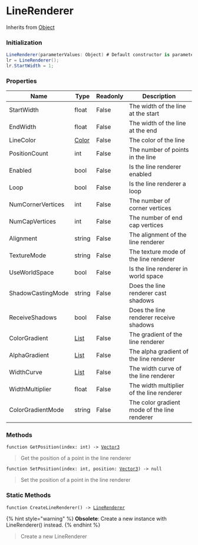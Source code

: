 # LineRenderer
Inherits from [Object](../md/objects/Object.md)
### Initialization
```csharp
LineRenderer(parameterValues: Object) # Default constructor is parameterless.
lr = LineRenderer();
lr.StartWidth = 1;
```

### Properties
|Name|Type|Readonly|Description|
|---|---|---|---|
|StartWidth|float|False|The width of the line at the start|
|EndWidth|float|False|The width of the line at the end|
|LineColor|[Color](../md/objects/Color.md)|False|The color of the line|
|PositionCount|int|False|The number of points in the line|
|Enabled|bool|False|Is the line renderer enabled|
|Loop|bool|False|Is the line renderer a loop|
|NumCornerVertices|int|False|The number of corner vertices|
|NumCapVertices|int|False|The number of end cap vertices|
|Alignment|string|False|The alignment of the line renderer|
|TextureMode|string|False|The texture mode of the line renderer|
|UseWorldSpace|bool|False|Is the line renderer in world space|
|ShadowCastingMode|string|False|Does the line renderer cast shadows|
|ReceiveShadows|bool|False|Does the line renderer receive shadows|
|ColorGradient|[List](../md/objects/List.md)|False|The gradient of the line renderer|
|AlphaGradient|[List](../md/objects/List.md)|False|The alpha gradient of the line renderer|
|WidthCurve|[List](../md/objects/List.md)|False|The width curve of the line renderer|
|WidthMultiplier|float|False|The width multiplier of the line renderer|
|ColorGradientMode|string|False|The color gradient mode of the line renderer|


### Methods
<pre class="language-typescript"><code class="lang-typescript">function GetPosition(index: int) -> <a data-footnote-ref href="#user-content-fn-Vector3">Vector3</a></code></pre>
> Get the position of a point in the line renderer

<pre class="language-typescript"><code class="lang-typescript">function SetPosition(index: int, position: <a data-footnote-ref href="#user-content-fn-Vector3">Vector3</a>) -> null</code></pre>
> Set the position of a point in the line renderer


### Static Methods
<pre class="language-typescript"><code class="lang-typescript">function CreateLineRenderer() -> <a data-footnote-ref href="#user-content-fn-LineRenderer">LineRenderer</a></code></pre>

{% hint style="warning" %}
**Obsolete**: Create a new instance with LineRenderer() instead.
{% endhint %}

> Create a new LineRenderer


[^Camera]: [Camera](../md/static/Camera.md)
[^Character]: [Character](../md/objects/Character.md)
[^Collider]: [Collider](../md/objects/Collider.md)
[^Collision]: [Collision](../md/objects/Collision.md)
[^Color]: [Color](../md/objects/Color.md)
[^Convert]: [Convert](../md/static/Convert.md)
[^Cutscene]: [Cutscene](../md/static/Cutscene.md)
[^Dict]: [Dict](../md/objects/Dict.md)
[^Game]: [Game](../md/static/Game.md)
[^Human]: [Human](../md/objects/Human.md)
[^Input]: [Input](../md/static/Input.md)
[^Json]: [Json](../md/static/Json.md)
[^LineCastHitResult]: [LineCastHitResult](../md/objects/LineCastHitResult.md)
[^LineRenderer]: [LineRenderer](../md/objects/LineRenderer.md)
[^List]: [List](../md/objects/List.md)
[^Map]: [Map](../md/static/Map.md)
[^MapObject]: [MapObject](../md/objects/MapObject.md)
[^MapTargetable]: [MapTargetable](../md/objects/MapTargetable.md)
[^Math]: [Math](../md/static/Math.md)
[^Network]: [Network](../md/static/Network.md)
[^NetworkView]: [NetworkView](../md/objects/NetworkView.md)
[^PersistentData]: [PersistentData](../md/static/PersistentData.md)
[^Physics]: [Physics](../md/static/Physics.md)
[^Player]: [Player](../md/objects/Player.md)
[^Quaternion]: [Quaternion](../md/objects/Quaternion.md)
[^Random]: [Random](../md/objects/Random.md)
[^Range]: [Range](../md/objects/Range.md)
[^RoomData]: [RoomData](../md/static/RoomData.md)
[^Set]: [Set](../md/objects/Set.md)
[^Shifter]: [Shifter](../md/objects/Shifter.md)
[^String]: [String](../md/static/String.md)
[^Time]: [Time](../md/static/Time.md)
[^Titan]: [Titan](../md/objects/Titan.md)
[^Transform]: [Transform](../md/objects/Transform.md)
[^UI]: [UI](../md/static/UI.md)
[^Vector2]: [Vector2](../md/objects/Vector2.md)
[^Vector3]: [Vector3](../md/objects/Vector3.md)
[^Object]: [Object](../md/objects/Object.md)
[^Component]: [Component](../md/objects/Component.md)
